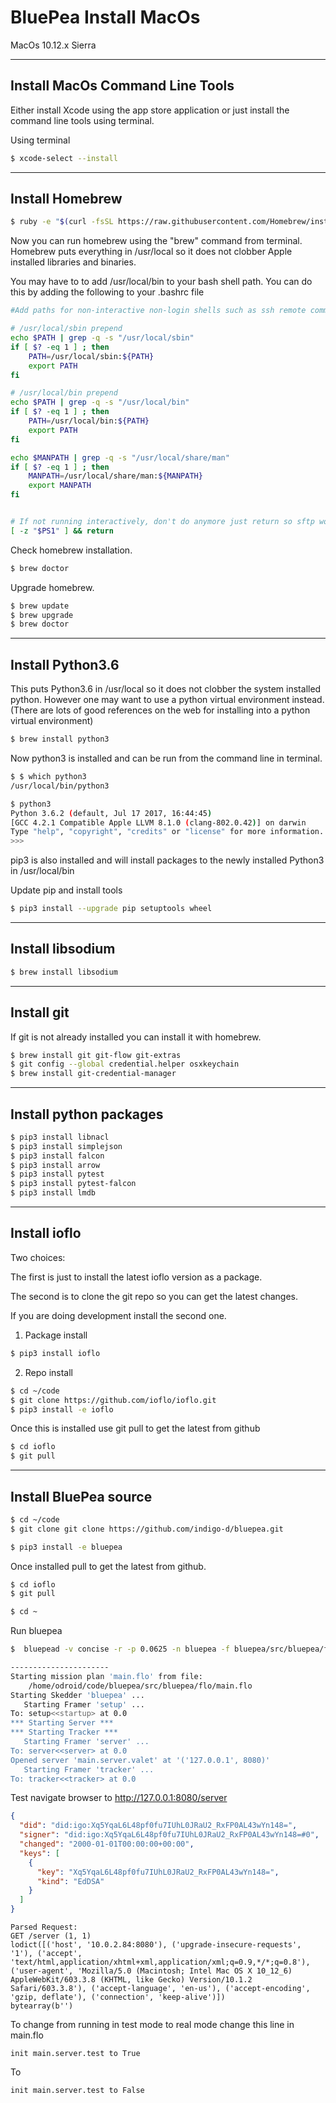 # BluePea Install MacOs

MacOs 10.12.x Sierra

--------------------------------
Install MacOs Command Line Tools
--------------------------------

Either install Xcode using the app store application or just install the command line tools using terminal.

Using terminal

```bash
$ xcode-select --install
```

--------------------------------
Install Homebrew
--------------------------------

```bash
$ ruby -e "$(curl -fsSL https://raw.githubusercontent.com/Homebrew/install/master/install)"
```

Now you can run homebrew using the "brew" command from terminal. Homebrew puts everything in /usr/local so it does not clobber Apple installed libraries and binaries.

You may have to to add /usr/local/bin to your bash shell path. You can do this by adding the following to your .bashrc file

```bash
#Add paths for non-interactive non-login shells such as ssh remote command

# /usr/local/sbin prepend
echo $PATH | grep -q -s "/usr/local/sbin"
if [ $? -eq 1 ] ; then
    PATH=/usr/local/sbin:${PATH}
    export PATH
fi

# /usr/local/bin prepend
echo $PATH | grep -q -s "/usr/local/bin"
if [ $? -eq 1 ] ; then
    PATH=/usr/local/bin:${PATH}
    export PATH
fi

echo $MANPATH | grep -q -s "/usr/local/share/man"
if [ $? -eq 1 ] ; then
    MANPATH=/usr/local/share/man:${MANPATH}
    export MANPATH
fi


# If not running interactively, don't do anymore just return so sftp works:
[ -z "$PS1" ] && return
```


Check homebrew installation.

```bash
$ brew doctor
```

Upgrade homebrew.

```bash
$ brew update
$ brew upgrade
$ brew doctor
```

-----------------
Install Python3.6
-----------------

This puts Python3.6 in /usr/local so it does not clobber the system installed python. However one may want to use a python virtual environment instead. (There are lots of good references on the web for installing into a python virtual environment)

```bash
$ brew install python3
```

Now python3 is installed and can be run from the command line in terminal.

```bash
$ $ which python3
/usr/local/bin/python3

$ python3
Python 3.6.2 (default, Jul 17 2017, 16:44:45)
[GCC 4.2.1 Compatible Apple LLVM 8.1.0 (clang-802.0.42)] on darwin
Type "help", "copyright", "credits" or "license" for more information.
>>>
```

pip3 is also installed and will install packages to the newly installed Python3 in /usr/local/bin

Update pip and install tools

```bash
$ pip3 install --upgrade pip setuptools wheel
```

-------------------
Install libsodium
-------------------

```bash
$ brew install libsodium
```

----------------
Install git
-----------------

If git is not already installed you can install it with homebrew.

```bash
$ brew install git git-flow git-extras
$ git config --global credential.helper osxkeychain
$ brew install git-credential-manager
```

-------
Install python packages
--------

```bash
$ pip3 install libnacl
$ pip3 install simplejson
$ pip3 install falcon
$ pip3 install arrow
$ pip3 install pytest
$ pip3 install pytest-falcon
$ pip3 install lmdb
```

--------
Install ioflo
----------

Two choices:

The first is just to install the latest ioflo version as a package.

The second is to clone the git repo so you can get the latest changes.

If you are doing development install the second one.

1) Package install
```bash
$ pip3 install ioflo
```

2) Repo install

```bash
$ cd ~/code
$ git clone https://github.com/ioflo/ioflo.git
$ pip3 install -e ioflo
```
Once this is installed use git pull to get the latest from github

```bash
$ cd ioflo
$ git pull
```

------------
Install BluePea source
------------

```bash
$ cd ~/code
$ git clone git clone https://github.com/indigo-d/bluepea.git

$ pip3 install -e bluepea
```

Once installed pull to get the latest from github.

```bash
$ cd ioflo
$ git pull

$ cd ~
```
Run bluepea

```bash
$  bluepead -v concise -r -p 0.0625 -n bluepea -f bluepea/src/bluepea/flo/main.flo -b bluepea.core
```

```bash
----------------------
Starting mission plan 'main.flo' from file:
    /home/odroid/code/bluepea/src/bluepea/flo/main.flo
Starting Skedder 'bluepea' ...
   Starting Framer 'setup' ...
To: setup<<startup> at 0.0
*** Starting Server ***
*** Starting Tracker ***
   Starting Framer 'server' ...
To: server<<server> at 0.0
Opened server 'main.server.valet' at '('127.0.0.1', 8080)'
   Starting Framer 'tracker' ...
To: tracker<<tracker> at 0.0

```

Test navigate browser to
http://127.0.0.1:8080/server

```json
{
  "did": "did:igo:Xq5YqaL6L48pf0fu7IUhL0JRaU2_RxFP0AL43wYn148=",
  "signer": "did:igo:Xq5YqaL6L48pf0fu7IUhL0JRaU2_RxFP0AL43wYn148=#0",
  "changed": "2000-01-01T00:00:00+00:00",
  "keys": [
    {
      "key": "Xq5YqaL6L48pf0fu7IUhL0JRaU2_RxFP0AL43wYn148=",
      "kind": "EdDSA"
    }
  ]
}
```


```http
Parsed Request:
GET /server (1, 1)
lodict([('host', '10.0.2.84:8080'), ('upgrade-insecure-requests', '1'), ('accept', 'text/html,application/xhtml+xml,application/xml;q=0.9,*/*;q=0.8'), ('user-agent', 'Mozilla/5.0 (Macintosh; Intel Mac OS X 10_12_6) AppleWebKit/603.3.8 (KHTML, like Gecko) Version/10.1.2 Safari/603.3.8'), ('accept-language', 'en-us'), ('accept-encoding', 'gzip, deflate'), ('connection', 'keep-alive')])
bytearray(b'')
```

To change from running in test mode to real mode change this line in main.flo

```
init main.server.test to True
```

To

```
init main.server.test to False
```
